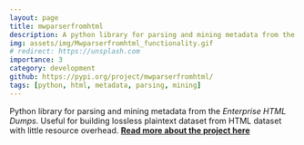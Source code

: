 ```yaml
---
layout: page
title: mwparserfromhtml
description: A python library for parsing and mining metadata from the Enterprise HTML Dumps.
img: assets/img/Mwparserfromhtml_functionality.gif
# redirect: https://unsplash.com
importance: 3
category: development
github: https://pypi.org/project/mwparserfromhtml/
tags: [python, html, metadata, parsing, mining]
---
```


Python library for parsing and mining metadata from the <i>Enterprise HTML Dumps</i>. Useful for building lossless plaintext dataset from HTML dataset with little resource overhead. <a href='https://techblog.wikimedia.org/2023/02/24/from-hell-to-html/'> <b>Read more about the project here</b></a>